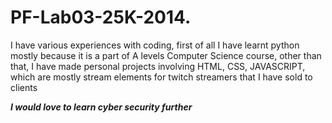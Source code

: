 # PF-Lab03-25K-2014.

I have various experiences with coding, first of all I have learnt python mostly because it is a part of A levels Computer Science course, other than that, I have made personal projects involving HTML, CSS, JAVASCRIPT, which are mostly stream elements for twitch streamers that I have sold to clients

**_I would love to learn cyber security further_**
